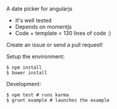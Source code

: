 A date picker for angularjs

 * It's well tested
 * Depends on momentjs
 * Code + template < 130 lines of code :)

Create an issue or send a pull request!

Setup the environment:
```shell
$ npm install
$ bower install
```
Development:
```shell
$ npm test # runs karma
$ grunt example # launches the example
```